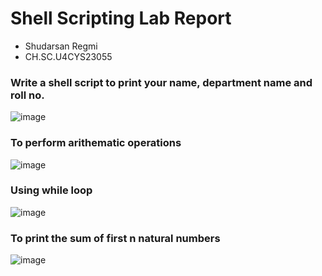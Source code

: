 # Shell Scripting Lab Report
- Shudarsan Regmi
- CH.SC.U4CYS23055

### Write a shell script to print your name, department name and roll no. 
![image](https://github.com/ShudarsanRegmi/myDigiNotes/assets/65646203/ecf2e47c-cd09-4c00-b388-e120510bf355)

### To perform arithematic operations
![image](https://github.com/ShudarsanRegmi/myDigiNotes/assets/65646203/0f79b4df-33e1-4b7d-937f-c8177fd16387)

### Using while loop
![image](https://github.com/ShudarsanRegmi/myDigiNotes/assets/65646203/38b5830b-a20b-4bc1-8834-a2c3eb7171cb)

### To print the sum of first n natural numbers
![image](https://github.com/ShudarsanRegmi/myDigiNotes/assets/65646203/c21c45b2-d37e-4995-bf4b-d97908481fb1)

